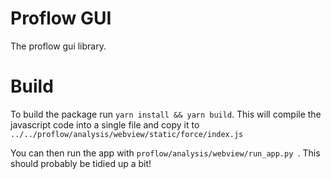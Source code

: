 # Proflow GUI

The proflow gui library.

# Build

To build the package run `yarn install && yarn build`. This will compile the javascript code into a single file and copy it to `../../proflow/analysis/webview/static/force/index.js`

You can then run the app with `proflow/analysis/webview/run_app.py `. This should probably be tidied up a bit!